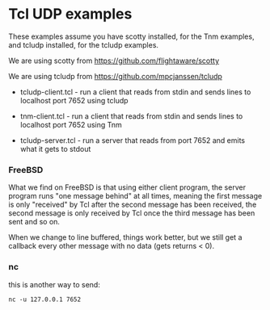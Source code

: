 # Tcl UDP examples

These examples assume you have scotty installed, for the Tnm examples, and tcludp installed, for the tcludp examples.

We are using scotty from https://github.com/flightaware/scotty

We are using tcludp from https://github.com/mpcjanssen/tcludp

* tcludp-client.tcl - run a client that reads from stdin and sends lines to localhost port 7652 using tcludp

* tnm-client.tcl - run a client that reads from stdin and sends lines to localhost port 7652 using Tnm

* tcludp-server.tcl - run a server that reads from port 7652 and emits what it gets to stdout


### FreeBSD

What we find on FreeBSD is that using either client program, the server program runs "one message behind" at all times, meaning the first message is only "received" by Tcl after the second message has been received, the second message is only received by Tcl once the third message has been sent and so on.

When we change to line buffered, things work better, but we still get a callback every other message with no data (gets returns < 0).

### nc

this is another way to send:

```
nc -u 127.0.0.1 7652
```

